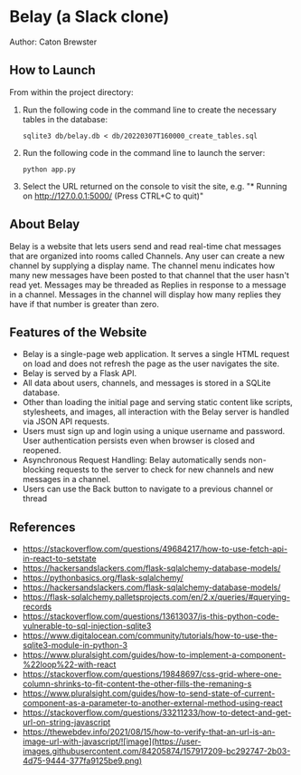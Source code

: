 # Belay (a Slack clone)
Author: Caton Brewster


## How to Launch 
From within the project directory:
1. Run the following code in the command line to create the necessary tables in the database: 
    ```
    sqlite3 db/belay.db < db/20220307T160000_create_tables.sql
    ```

2. Run the following code in the command line to launch the server: 
    ```
    python app.py
    ```

3. Select the URL returned on the console to visit the site, e.g. "* Running on http://127.0.0.1:5000/ (Press CTRL+C to quit)"

## About Belay
Belay is a website that lets users send and read real-time chat messages that are organized into rooms called Channels. Any user can create a new channel by supplying a display name. The channel menu indicates how many new messages have been posted to that channel that the user hasn't read yet. Messages may be threaded as Replies in response to a message in a channel. Messages in the channel will display how many replies they have if that number is greater than zero. 

## Features of the Website
- Belay is a single-page web application. It serves a single HTML request on load
  and does not refresh the page as the user navigates the site. 
- Belay is served by a Flask API.
- All data about users, channels, and messages is stored in a SQLite database.
- Other than loading the initial page and serving static content like scripts,
  stylesheets, and images, all interaction with the Belay server is handled via
  JSON API requests. 
- Users must sign up and login using a unique username and password. User authentication persists even when browser is closed and reopened.
- Asynchronous Request Handling: Belay automatically sends non-blocking requests to the server to check for new channels and new messages in a channel. 
- Users can use the Back button to navigate to a previous channel or thread

## References
* https://stackoverflow.com/questions/49684217/how-to-use-fetch-api-in-react-to-setstate
* https://hackersandslackers.com/flask-sqlalchemy-database-models/
* https://pythonbasics.org/flask-sqlalchemy/
* https://hackersandslackers.com/flask-sqlalchemy-database-models/
* https://flask-sqlalchemy.palletsprojects.com/en/2.x/queries/#querying-records
* https://stackoverflow.com/questions/13613037/is-this-python-code-vulnerable-to-sql-injection-sqlite3
* https://www.digitalocean.com/community/tutorials/how-to-use-the-sqlite3-module-in-python-3
* https://www.pluralsight.com/guides/how-to-implement-a-component-%22loop%22-with-react
* https://stackoverflow.com/questions/19848697/css-grid-where-one-column-shrinks-to-fit-content-the-other-fills-the-remaning-s
* https://www.pluralsight.com/guides/how-to-send-state-of-current-component-as-a-parameter-to-another-external-method-using-react
* https://stackoverflow.com/questions/33211233/how-to-detect-and-get-url-on-string-javascript
* https://thewebdev.info/2021/08/15/how-to-verify-that-an-url-is-an-image-url-with-javascript/![image](https://user-images.githubusercontent.com/84205874/157917209-bc292747-2b03-4d75-9444-377fa9125be9.png)
